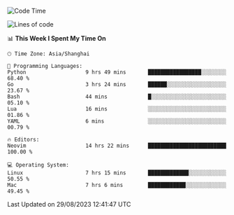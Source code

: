 <!--START_SECTION:waka-->
![Code Time](http://img.shields.io/badge/Code%20Time-1%2C542%20hrs%2010%20mins-blue)

![Lines of code](https://img.shields.io/badge/From%20Hello%20World%20I%27ve%20Written-286.1%20thousand%20lines%20of%20code-blue)

📊 **This Week I Spent My Time On** 

```text
🕑︎ Time Zone: Asia/Shanghai

💬 Programming Languages: 
Python                   9 hrs 49 mins       █████████████████░░░░░░░░   68.40 % 
Go                       3 hrs 24 mins       ██████░░░░░░░░░░░░░░░░░░░   23.67 % 
Bash                     44 mins             █░░░░░░░░░░░░░░░░░░░░░░░░   05.10 % 
Lua                      16 mins             ░░░░░░░░░░░░░░░░░░░░░░░░░   01.86 % 
YAML                     6 mins              ░░░░░░░░░░░░░░░░░░░░░░░░░   00.79 % 

🔥 Editors: 
Neovim                   14 hrs 22 mins      █████████████████████████   100.00 % 

💻 Operating System: 
Linux                    7 hrs 15 mins       █████████████░░░░░░░░░░░░   50.55 % 
Mac                      7 hrs 6 mins        ████████████░░░░░░░░░░░░░   49.45 % 
```


 Last Updated on 29/08/2023 12:41:47 UTC
<!--END_SECTION:waka-->

